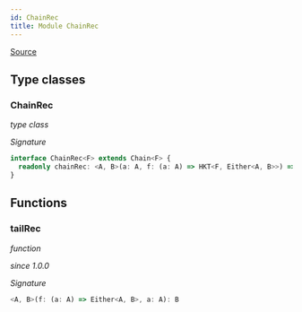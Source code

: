 ```yaml
---
id: ChainRec
title: Module ChainRec
---
```


[Source](https://github.com/gcanti/fp-ts/blob/master/src/ChainRec.ts)

## Type classes

### ChainRec

_type class_

_Signature_

```ts
interface ChainRec<F> extends Chain<F> {
  readonly chainRec: <A, B>(a: A, f: (a: A) => HKT<F, Either<A, B>>) => HKT<F, B>
}
```

## Functions

### tailRec

_function_

_since 1.0.0_

_Signature_

```ts
<A, B>(f: (a: A) => Either<A, B>, a: A): B
```

